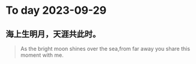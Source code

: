 
# To day 2023-09-29


## 海上生明月，天涯共此时。
> As the bright moon shines over the sea,from far away you share this moment with me.   

    